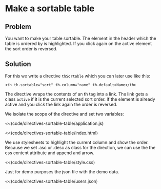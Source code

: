 # Make a sortable table

## Problem

You want to make your table sortable. The element in the header which the table is ordered by is highlighted. If you
click again on the active element the sort order is reversed.

## Solution

For this we write a directive `thSortable` which you can later use like this:

    <th th-sortable="sort" th-column="name" th-default>Name</th>

The directive wraps the contents of an th tag into a link. The link gets a class `active` if it is the current selected sort order. If the element is already active and you click the link again the order is reversed.

We isolate the scope of the directive and set two variables:

<<(code/directives-sortable-table/application.js)

<<(code/directives-sortable-table/index.html)

We use stylesheets to highlight the current column and show the order. Because we set .asc or .desc as class for the
direction, we can use the the css content attribute and append and arrow.

<<(code/directives-sortable-table/style.css)

Just for demo purposes the json file with the demo data.

<<(code/directives-sortable-table/users.json)

